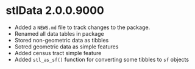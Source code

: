 # stlData 2.0.0.9000

* Added a `NEWS.md` file to track changes to the package.
* Renamed all data tables in package
* Stored non-geometric data as tibbles
* Sotred geometric data as simple features
* Added census tract simple feature
* Added `stl_as_sf()` function for converting some tibbles to `sf` objects



